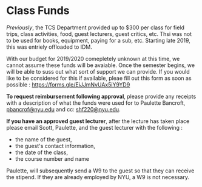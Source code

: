 # Class Funds

*Previously*, the TCS Department provided up to $300 per class for field trips, class activities, food, guest lecturers, guest critics, etc. Thsi was not to be used for books, equipment, paying for a sub, etc. Starting late 2019, this was entriely offloaded to IDM. 

With our budget for 2019/2020 comepletely unknown at this time, we cannot assume these funds will be avaiable. Once the semester begins, we will be able to suss out what sort of support we can provide. If you would like to be considered for this if available, pleae fill out this form as soon as possible : https://forms.gle/EiJJmNvUAx5iY9YD9

**To request reimbursement following approval**, please provide any receipts with a description of what the funds were used for to Paulette Bancroft, pbancrof@nyu.edu and cc: shf220@nyu.edu. 

**If you have an approved guest lecturer**, after the lecture has taken place please email Scott, Paulette, and the guest lecturer with the following : 

* the name of the guest, 
* the guest's contact information,
* the date of the class, 
* the course number and name 

Paulette, will subsequently send a W9 to the guest so that they can receive the stipend. If they are already employed by NYU, a W9 is not necessary.
